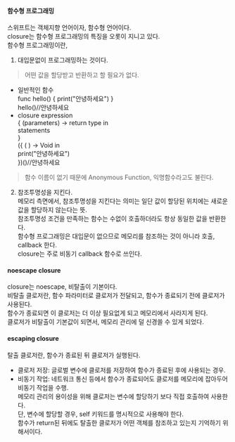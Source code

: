 #### 함수형 프로그래밍  
스위프트는 객체지향 언어이자, 함수형 언어이다.  
closure는 함수형 프로그래밍의 특징을 오롯이 지니고 있다.  
함수형 프로그래밍이란,  
1. 대입문없이 프로그래밍하는 것이다.  
> 어떤 값을 할당받고 반환하고 할 필요가 없다.  

- 일반적인 함수  
func hello() { print("안녕하세요") }  
hello()//안녕하세요  
- closure expression  
{ (parameters) -> return type in  
    statements  
}  
({ ( ) -> Void in  
    print("안녕하세요")  
})()//안녕하세요  
> 함수 이름이 없기 때문에 Anonymous Function, 익명함수라고도 불린다.  

2. 참조투명성을 지킨다.  
메모리 측면에서, 참조투명성을 지킨다는 의미는 일단 값이 할당된 위치에는 새로운 값을 할당하지 않는다는 뜻.  
참조투명성 조건을 만족하는 함수는 수없이 호출하더라도 항상 동일한 값을 반환한다.  
함수형 프로그래밍은 대입문이 없으므로 메모리를 참조하는 것이 아니라 호출, callback 한다.  
closure는 주로 비동기 callback 함수로 쓰인다.  

#### noescape closure  
closure는 noescape, 비탈출이 기본이다.  
비탈출 클로저란, 함수 파라미터로 클로저가 전달되고, 함수가 종료되기 전에 클로저가 사용된다.  
함수가 종료되면 이 클로저는 더 이상 필요없게 되고 메모리에서 사라지게 된다.  
클로저가 비탈출이 기본값이 되면서, 메모리 관리에 덜 신경쓸 수 있게 되었다.  

#### escaping closure  
탈출 클로저란, 함수가 종료된 뒤 클로저가 실행된다.  
- 클로저 저장: 글로벌 변수에 클로저를 저장하여 함수가 종료된 후에 사용되는 경우.  
- 비동기 작업: 네트워크 통신 등에서 함수가 종료되어도 클로저를 메모리에 잡아두어 비동기 작업을 수행.  
메모리 관리의 용이성을 위해 클로저는 변수에 할당하기 보다 직접 호출하여 사용한다.  
단, 변수에 할당할 경우, self 키워드를 명시적으로 사용해야 한다.  
함수가 return된 뒤에도 탈출한 클로저가 어떤 객체를 참조하고 있는지 기억하기 위해서이다.  
